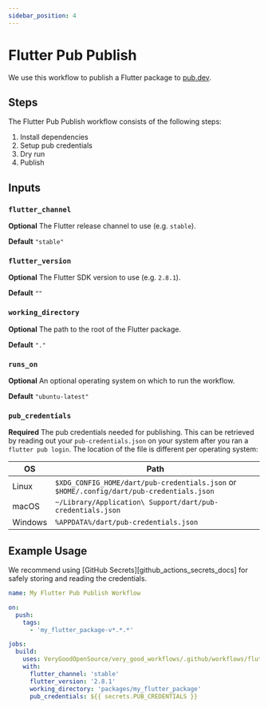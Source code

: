 ```yaml
---
sidebar_position: 4
---
```


# Flutter Pub Publish

We use this workflow to publish a Flutter package to [pub.dev](https://pub.dev).

## Steps

The Flutter Pub Publish workflow consists of the following steps:

1. Install dependencies
2. Setup pub credentials
3. Dry run
4. Publish

## Inputs

### `flutter_channel`

**Optional** The Flutter release channel to use (e.g. `stable`).

**Default** `"stable"`

### `flutter_version`

**Optional** The Flutter SDK version to use (e.g. `2.8.1`).

**Default** `""`

### `working_directory`

**Optional** The path to the root of the Flutter package.

**Default** `"."`

### `runs_on`

**Optional** An optional operating system on which to run the workflow.

**Default** `"ubuntu-latest"`

### `pub_credentials`

**Required** The pub credentials needed for publishing. This can be retrieved by reading out your `pub-credentials.json` on your system after you ran a `flutter pub login`. The location of the file is different per operating system:

| OS      | Path                                                                                      |
| ------- | ----------------------------------------------------------------------------------------- |
| Linux   | `$XDG_CONFIG_HOME/dart/pub-credentials.json` or `$HOME/.config/dart/pub-credentials.json` |
| macOS   | `~/Library/Application\ Support/dart/pub-credentials.json`                                |
| Windows | `%APPDATA%/dart/pub-credentials.json`                                                     |

## Example Usage

We recommend using [GitHub Secrets][github_actions_secrets_docs] for safely storing and reading the credentials.

```yaml
name: My Flutter Pub Publish Workflow

on:
  push:
    tags:
      - 'my_flutter_package-v*.*.*'

jobs:
  build:
    uses: VeryGoodOpenSource/very_good_workflows/.github/workflows/flutter_pub_publish.yml@v1
    with:
      flutter_channel: 'stable'
      flutter_version: '2.8.1'
      working_directory: 'packages/my_flutter_package'
      pub_credentials: ${{ secrets.PUB_CREDENTIALS }}
```
